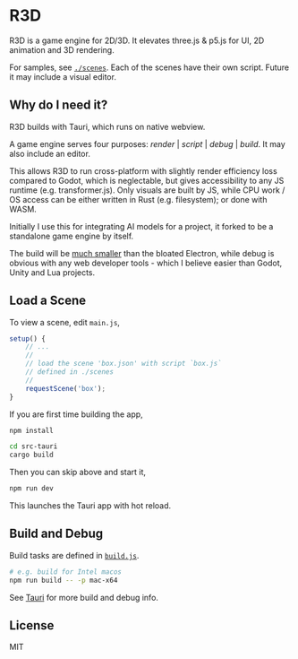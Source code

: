 # R3D

R3D is a game engine for 2D/3D. It elevates three.js & p5.js for UI, 2D animation and 3D rendering.

For samples, see [`./scenes`](./scenes). Each of the scenes have their own script. Future it may include a visual editor.

## Why do I need it?

R3D builds with Tauri, which runs on native webview.

A game engine serves four purposes: *render* \| *script* \| *debug* \| *build*. It may also include an editor.

This allows R3D to run cross-platform with slightly render efficiency loss compared to Godot, which is neglectable, but gives accessibility to any JS runtime (e.g. transformer.js). Only visuals are built by JS, while CPU work / OS access can be either written in Rust (e.g. filesystem); or done with WASM.

Initially I use this for integrating AI models for a project, it forked to be a standalone game engine by itself.

The build will be [much smaller](https://gethopp.app/blog/tauri-vs-electron) than the bloated Electron, while debug is obvious with any web developer tools - which I believe easier than Godot, Unity and Lua projects.

## Load a Scene

To view a scene, edit `main.js`,

```javascript
setup() {
	// ...
	//
	// load the scene 'box.json' with script `box.js`
	// defined in ./scenes
	//
	requestScene('box');
}
```

If you are first time building the app,

```bash
npm install

cd src-tauri
cargo build
```

Then you can skip above and start it,

```bash
npm run dev
```

This launches the Tauri app with hot reload.

## Build and Debug

Build tasks are defined in [`build.js`](./build.js).

```bash
# e.g. build for Intel macos
npm run build -- -p mac-x64
```

See [Tauri](https://github.com/tauri-apps/tauri) for more build and debug info.

## License

MIT
